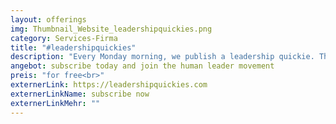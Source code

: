 ```yaml
---
layout: offerings
img: Thumbnail_Website_leadershipquickies.png
category: Services-Firma
title: "#leadershipquickies"
description: "Every Monday morning, we publish a leadership quickie. This is a short and action-oriented inspiration for your daily leadership work, it will open up your leader mindset, and it reminds you of basic leadership tools and principles."
angebot: subscribe today and join the human leader movement
preis: "for free<br>"
externerLink: https://leadershipquickies.com
externerLinkName: subscribe now
externerLinkMehr: ""
---
```

